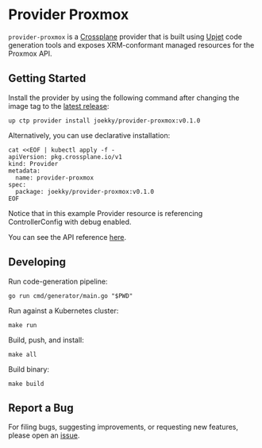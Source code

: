 # Provider Proxmox

`provider-proxmox` is a [Crossplane](https://crossplane.io/) provider that
is built using [Upjet](https://github.com/crossplane/upjet) code
generation tools and exposes XRM-conformant managed resources for the
Proxmox API.

## Getting Started

Install the provider by using the following command after changing the image tag
to the [latest release](https://marketplace.upbound.io/providers/joekky/provider-proxmox):
```
up ctp provider install joekky/provider-proxmox:v0.1.0
```

Alternatively, you can use declarative installation:
```
cat <<EOF | kubectl apply -f -
apiVersion: pkg.crossplane.io/v1
kind: Provider
metadata:
  name: provider-proxmox
spec:
  package: joekky/provider-proxmox:v0.1.0
EOF
```

Notice that in this example Provider resource is referencing ControllerConfig with debug enabled.

You can see the API reference [here](https://doc.crds.dev/github.com/joekky/provider-proxmox).

## Developing

Run code-generation pipeline:
```console
go run cmd/generator/main.go "$PWD"
```

Run against a Kubernetes cluster:

```console
make run
```

Build, push, and install:

```console
make all
```

Build binary:

```console
make build
```

## Report a Bug

For filing bugs, suggesting improvements, or requesting new features, please
open an [issue](https://github.com/joekky/provider-proxmox/issues).
